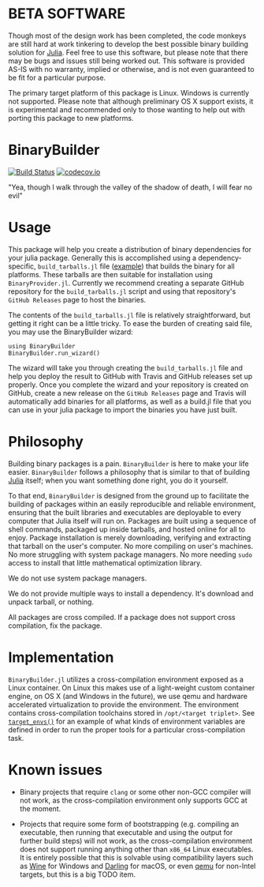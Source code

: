 # BETA SOFTWARE

Though most of the design work has been completed, the code monkeys are still hard at work tinkering to develop the best possible binary building solution for [Julia](https://julialang.org). Feel free to use this software, but please note
that there may be bugs and issues still being worked out. This software is provided AS-IS with no warranty, implied or otherwise, and is not even guaranteed to be fit for a particular purpose.

The primary target platform of this package is Linux.
Windows is currently not supported. Please note that although preliminary OS X
support exists, it is experimental and recommended only to those wanting to help
out with porting this package to new platforms.

# BinaryBuilder

[![Build Status](https://travis-ci.org/JuliaPackaging/BinaryBuilder.jl.svg?branch=master)](https://travis-ci.org/JuliaPackaging/BinaryBuilder.jl)  [![codecov.io](http://codecov.io/github/JuliaPackaging/BinaryBuilder.jl/coverage.svg?branch=master)](http://codecov.io/github/JuliaPackaging/BinaryBuilder.jl?branch=master)

"Yea, though I walk through the valley of the shadow of death, I will fear no evil"

# Usage

This package will help you create a distribution of binary dependencies for your
julia package. Generally this is accomplished using a dependency-specific,
`build_tarballs.jl` file ([example](https://github.com/Keno/ReadStatBuilder/blob/master/build_tarballs.jl))
that builds the binary for all platforms. These tarballs are then suitable for
installation using `BinaryProvider.jl`. Currently we recommend creating a
separate GitHub repository for the `build_tarballs.jl` script and using that
repository's `GitHub Releases` page to host the binaries.

The contents of the `build_tarballs.jl` file is relatively straightforward,
but getting it right can be a little tricky. To ease the burden of creating
said file, you may use the BinaryBuilder wizard:

```
using BinaryBuilder
BinaryBuilder.run_wizard()
```

The wizard will take you through creating the `build_tarballs.jl` file and help
you deploy the result to GitHub with Travis and GitHub releases set up properly.
Once you complete the wizard and your repository is created on GitHub, create
a new release on the `GitHub Releases` page and Travis will automatically add
binaries for all platforms, as well as a build.jl file that you can use in your
julia package to import the binaries you have just built.

# Philosophy

Building binary packages is a pain.  `BinaryBuilder` is here to make your life easier.  `BinaryBuilder` follows a philosophy that is similar to that of building [Julia](https://julialang.org) itself; when you want something done right, you do it yourself.

To that end, `BinaryBuilder` is designed from the ground up to facilitate the building of packages within an easily reproducible and reliable environment, ensuring that the built libraries and executables are deployable to every computer that Julia itself will run on.  Packages are built using a sequence of shell commands, packaged up inside tarballs, and hosted online for all to enjoy.  Package installation is merely downloading, verifying and extracting that tarball on the user's computer.  No more compiling on user's machines.  No more struggling with system package managers.  No more needing `sudo` access to install that little mathematical optimization library.

We do not use system package managers.

We do not provide multiple ways to install a dependency.  It's download and unpack tarball, or nothing.

All packages are cross compiled. If a package does not support cross compilation, fix the package.

# Implementation

`BinaryBuilder.jl` utilizes a cross-compilation environment exposed as a Linux container. 
On Linux this makes use of a light-weight custom container engine, on OS X (and
Windows in the future), we use qemu and hardware accelerated virtualization to
provide the environment. The environment contains cross-compilation toolchains stored in `/opt/<target triplet>`. See [`target_envs()`](https://github.com/JuliaPackaging/BinaryBuilder.jl/blob/76a3073753bd017aaf522ed068ea29418f1059c0/src/DockerRunner.jl#L108-L133) for an example of what kinds of environment variables are defined in order to run the proper tools for a particular cross-compilation task.

# Known issues

* Binary projects that require `clang` or some other non-GCC compiler will not work, as the cross-compilation environment only supports GCC at the moment.

* Projects that require some form of bootstrapping (e.g. compiling an executable, then running that executable and using the output for further build steps) will not work, as the cross-compilation environment does not support running anything other than `x86_64` Linux executables.  It is entirely possible that this is solvable using compatibility layers such as [Wine](https://www.winehq.org/) for Windows and [Darling](http://darlinghq.org/) for macOS, or even [qemu](https://www.qemu.org/) for non-Intel targets, but this is a big TODO item.
